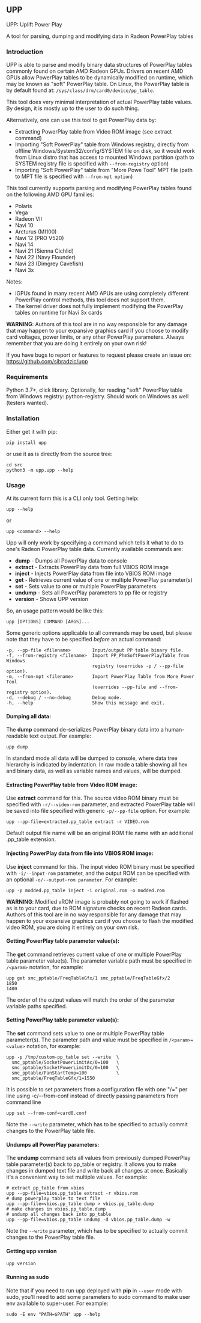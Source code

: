 ## UPP

UPP: Uplift Power Play

A tool for parsing, dumping and modifying data in Radeon PowerPlay tables

### Introduction

UPP is able to parse and modify binary data structures of PowerPlay tables
commonly found on certain AMD Radeon GPUs. Drivers on recent AMD GPUs
allow PowerPlay tables to be dynamically modified on runtime, which may be
known as "soft" PowerPlay table. On Linux, the PowerPlay table is by default
found at: `/sys/class/drm/card0/device/pp_table`.

This tool does very minimal interpretation of actual PowerPlay table values.
By design, it is mostly up to the user to do such thing.

Alternatively, one can use this tool to get PowerPlay data by:

* Extracting PowerPlay table from Video ROM image (see extract command)
* Importing "Soft PowerPlay" table from Windows registry, directly from
  offline Windows/System32/config/SYSTEM file on disk, so it would work
  from Linux distro that has access to mounted Windows partition
  (path to SYSTEM registry file is specified with `--from-registry` option)
* Importing "Soft PowerPlay" table from "More Powe Tool" MPT file
  (path to MPT file is specified with `--from-mpt option`)

This tool currently supports parsing and modifying PowerPlay tables found
on the following AMD GPU families:

* Polaris
* Vega
* Radeon VII
* Navi 10
* Arcturus (MI100)
* Navi 12 (PRO V520)
* Navi 14
* Navi 21 (Sienna Cichlid)
* Navi 22 (Navy Flounder)
* Navi 23 (Dimgrey Cavefish)
* Navi 3x

Notes:
* iGPUs found in many recent AMD APUs are using completely different
  PowerPlay control methods, this tool does not support them.
* The kernel driver does not fully implement modifying the PowerPlay tables
  on runtime for Navi 3x cards

**WARNING**: Authors of this tool are in no way responsible for any damage
that may happen to your expansive graphics card if you choose to modify
card voltages, power limits, or any other PowerPlay parameters. Always
remember that you are doing it entirely on your own risk!

If you have bugs to report or features to request please create an issue on:
https://github.com/sibradzic/upp

### Requirements

Python 3.7+, click library. Optionally, for reading "soft" PowerPlay table
from Windows registry: python-registry. Should work on Windows as well
(testers wanted).

### Installation

Either get it with pip:

    pip install upp

or use it as is directly from the source tree:

    cd src
    python3 -m upp.upp --help

### Usage

At its current form this is a CLI only tool. Getting help:

    upp --help

or

    upp <command> --help

Upp will only work by specifying a command which tells it what to do to one's
Radeon PowerPlay table data. Currently available commands are:

* **dump** - Dumps all PowerPlay data to console
* **extract** - Extracts PowerPlay data from full VBIOS ROM image
* **inject** - Injects PowerPlay data from file into VBIOS ROM image
* **get** - Retrieves current value of one or multiple PowerPlay parameter(s)
* **set** - Sets value to one or multiple PowerPlay parameters
* **undump** - Sets all PowerPlay parameters to pp file or registry
* **version** - Shows UPP version

So, an usage pattern would be like this:

    upp [OPTIONS] COMMAND [ARGS]...

Some generic options applicable to all commands may be used, but please note
that they have to be specified *before* an actual command:

    -p, --pp-file <filename>        Input/output PP table binary file.
    -f, --from-registry <filename>  Import PP_PhmSoftPowerPlayTable from Windows
                                    registry (overrides -p / --pp-file option).
    -m, --from-mpt <filename>       Import PowerPlay Table from More Power Tool
                                    (overrides --pp-file and --from-registry optios).
    -d, --debug / --no-debug        Debug mode.
    -h, --help                      Show this message and exit.

#### Dumping all data:

The **dump** command de-serializes PowerPlay binary data into a human-readable
text output. For example:

    upp dump

In standard mode all data will be dumped to console, where data tree hierarchy
is indicated by indentation. In raw mode a table showing all hex and binary
data, as well as variable names and values, will be dumped.

#### Extracting PowerPlay table from Video ROM image:

Use **extract** command for this. The source video ROM binary must be specified
with `-r/--video-rom` parameter, and extracted PowerPlay table will be saved
into file specified with generic `-p/--pp-file` option. For example:

    upp --pp-file=extracted.pp_table extract -r VIDEO.rom

Default output file name will be an original ROM file name with an
additional .pp_table extension.

#### Injecting PowerPlay data from file into VBIOS ROM image:

Use **inject** command for this. The input video ROM binary must be specified
with `-i/--input-rom` parameter, and the output ROM can be specified with an
optional `-o/--output-rom parameter`. For example:

    upp -p modded.pp_table inject -i original.rom -o modded.rom

**WARNING**: Modified vROM image is probably not going to work if flashed as is
to your card, due to ROM signature checks on recent Radeon cards. Authors of
this tool are in no way responsible for any damage that may happen to your
expansive graphics card if you choose to flash the modified video ROM, you are
doing it entirely on your own risk.

#### Getting PowerPlay table parameter value(s):

The **get** command retrieves current value of one or multiple PowerPlay table
parameter value(s). The parameter variable path must be specified in `/<param>`
notation, for example:

    upp get smc_pptable/FreqTableGfx/1 smc_pptable/FreqTableGfx/2
    1850
    1400

The order of the output values will match the order of the parameter variable
paths specified.

#### Setting PowerPlay table parameter value(s):

The **set** command sets value to one or multiple PowerPlay table
parameter(s). The parameter path and value must be specified in
`/<param>=<value>` notation, for example:

    upp -p /tmp/custom-pp_table set --write  \
      smc_pptable/SocketPowerLimitAc/0=100   \
      smc_pptable/SocketPowerLimitDc/0=100   \
      smc_pptable/FanStartTemp=100           \
      smc_pptable/FreqTableGfx/1=1550

It is possible to set parameters from a configuration file with one
"/<param>=<value>" per line using -c/--from-conf instead of directly
passing parameters from command line

    upp set --from-conf=card0.conf

Note the `--write` parameter, which has to be specified to actually commit
changes to the PowerPlay table file.

#### Undumps all PowerPlay parameters:

The **undump** command sets all values from previously dumped PowerPlay table parameter(s) back to pp_table or registry. It allows you to make changes in dumped text file and write back all changes at once. Basically it's a convenient way to set multiple values. For example:

    # extract pp_table from vbios
    upp --pp-file=vbios.pp_table extract -r vbios.rom
    # dump powerplay table to text file
    upp --pp-file=vbios.pp_table dump > vbios.pp_table.dump
    # make changes in vbios.pp_table.dump
    # undump all changes back into pp_table
    upp --pp-file=vbios.pp_table undump -d vbios.pp_table.dump -w

Note the `--write` parameter, which has to be specified to actually commit
changes to the PowerPlay table file.

#### Getting upp version

    upp version

#### Running as sudo

Note that if you need to run upp deployed with **pip** in `--user` mode with
sudo, you'll need to add some parameters to sudo command to make user env
available to super-user. For example:

    sudo -E env "PATH=$PATH" upp --help

